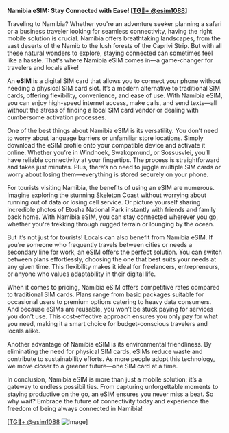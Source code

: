 **Namibia eSIM: Stay Connected with Ease! [[TG💪+ @esim1088](https://t.me/s/esim1088)]**

Traveling to Namibia? Whether you're an adventure seeker planning a safari or a business traveler looking for seamless connectivity, having the right mobile solution is crucial. Namibia offers breathtaking landscapes, from the vast deserts of the Namib to the lush forests of the Caprivi Strip. But with all these natural wonders to explore, staying connected can sometimes feel like a hassle. That's where Namibia eSIM comes in—a game-changer for travelers and locals alike!

An **eSIM** is a digital SIM card that allows you to connect your phone without needing a physical SIM card slot. It’s a modern alternative to traditional SIM cards, offering flexibility, convenience, and ease of use. With Namibia eSIM, you can enjoy high-speed internet access, make calls, and send texts—all without the stress of finding a local SIM card vendor or dealing with cumbersome activation processes.

One of the best things about Namibia eSIM is its versatility. You don’t need to worry about language barriers or unfamiliar store locations. Simply download the eSIM profile onto your compatible device and activate it online. Whether you’re in Windhoek, Swakopmund, or Sossusvlei, you’ll have reliable connectivity at your fingertips. The process is straightforward and takes just minutes. Plus, there’s no need to juggle multiple SIM cards or worry about losing them—everything is stored securely on your phone.

For tourists visiting Namibia, the benefits of using an eSIM are numerous. Imagine exploring the stunning Skeleton Coast without worrying about running out of data or losing cell service. Or picture yourself sharing incredible photos of Etosha National Park instantly with friends and family back home. With Namibia eSIM, you can stay connected wherever you go, whether you're trekking through rugged terrain or lounging by the ocean.

But it’s not just for tourists! Locals can also benefit from Namibia eSIM. If you’re someone who frequently travels between cities or needs a secondary line for work, an eSIM offers the perfect solution. You can switch between plans effortlessly, choosing the one that best suits your needs at any given time. This flexibility makes it ideal for freelancers, entrepreneurs, or anyone who values adaptability in their digital life.

When it comes to pricing, Namibia eSIM offers competitive rates compared to traditional SIM cards. Plans range from basic packages suitable for occasional users to premium options catering to heavy data consumers. And because eSIMs are reusable, you won’t be stuck paying for services you don’t use. This cost-effective approach ensures you only pay for what you need, making it a smart choice for budget-conscious travelers and locals alike.

Another advantage of Namibia eSIM is its environmental friendliness. By eliminating the need for physical SIM cards, eSIMs reduce waste and contribute to sustainability efforts. As more people adopt this technology, we move closer to a greener future—one SIM card at a time.

In conclusion, Namibia eSIM is more than just a mobile solution; it’s a gateway to endless possibilities. From capturing unforgettable moments to staying productive on the go, an eSIM ensures you never miss a beat. So why wait? Embrace the future of connectivity today and experience the freedom of being always connected in Namibia!

[[TG💪+ @esim1088](https://t.me/s/esim1088) ![Image](https://i.postimg.cc/Y0z9fWf4/image.png)]